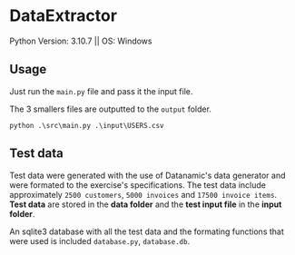 # DataExtractor

Python Version: 3.10.7 || OS: Windows

## Usage
Just run the `main.py` file and pass it the input file.

The 3 smallers files are outputted to the `output` folder.

```shell
python .\src\main.py .\input\USERS.csv
```

## Test data
Test data were generated with the use of Datanamic's data generator and were formated to the exercise's specifications. The test data include approximately
`2500 customers`, `5000 invoices` and `17500 invoice items`. **Test data** are stored in the **data folder** and the **test input file** in the **input folder**.

An sqlite3 database with all the test data and the formating functions that were used is included `database.py`, `database.db`.
